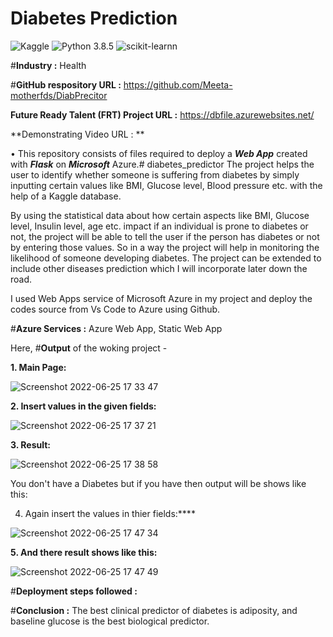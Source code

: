 # Diabetes Prediction
![Kaggle](https://img.shields.io/badge/Dataset-Kaggle-blue.svg) ![Python 3.8.5](https://img.shields.io/badge/Python-3.6-brightgreen.svg) ![scikit-learnn](https://img.shields.io/badge/Library-Scikit_Learn-orange.svg)

#**Industry :** Health

#**GitHub respository URL :** https://github.com/Meeta-motherfds/DiabPrecitor

**Future Ready Talent (FRT) Project URL :**  https://dbfile.azurewebsites.net/

**Demonstrating Video URL : **

• This repository consists of files required to deploy a ___Web App___ created with ___Flask___ on ___Microsoft___ Azure.# diabetes_predictor
The project helps the user to identify whether someone is suffering from diabetes by simply inputting certain values like BMI, Glucose level, Blood pressure etc. with the help of a Kaggle database.

By using the statistical data about how certain aspects like BMI, Glucose level, Insulin level, age etc. impact if an individual is prone to diabetes or not, the project will be able to tell the user if the person has diabetes or not by entering those values. So in a way the project will help in monitoring the likelihood of someone developing diabetes. The project can be extended to include other diseases prediction which I will incorporate later down the road. 

I used Web Apps service of Microsoft Azure in my project and deploy the codes source from Vs Code to Azure using Github.

#**Azure Services :** Azure Web App, Static Web App


Here, 
#**Output** of the woking project -

**1. Main Page:**

![Screenshot 2022-06-25 17 33 47](https://user-images.githubusercontent.com/70017077/175773758-8f8fd60e-2f00-4acd-b534-0adacf955f59.png)


**2. Insert values in the given fields:**

![Screenshot 2022-06-25 17 37 21](https://user-images.githubusercontent.com/70017077/175773805-63b2f15c-a4fb-44e9-9818-141fa8aa6eab.png)


**3. Result:**

![Screenshot 2022-06-25 17 38 58](https://user-images.githubusercontent.com/70017077/175773869-dc533255-1277-4f12-bfe3-40c06797b37e.png)


You don't have a Diabetes but if you have then output will be shows like this:

4. Again insert the values in thier fields:****

![Screenshot 2022-06-25 17 47 34](https://user-images.githubusercontent.com/70017077/175774000-f2c7ed9a-2d7a-461a-8257-30f7b36c5e10.png)


**5. And there result shows like this:**

![Screenshot 2022-06-25 17 47 49](https://user-images.githubusercontent.com/70017077/175774028-f337e426-752b-4cd1-82cc-4742f954b731.png)


#**Deployment steps followed :**


#**Conclusion :** The best clinical predictor of diabetes is adiposity, and baseline glucose is the best biological predictor.
